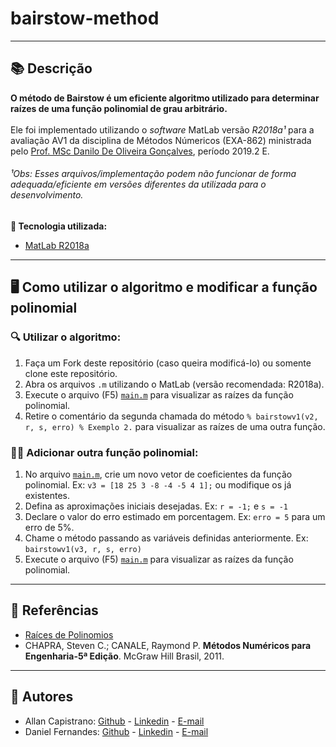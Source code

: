 # bairstow-method

------------

## 📚 Descrição ##

**O método de Bairstow é um eficiente algoritmo utilizado para determinar raízes de uma função polinomial de grau arbitrário.** <br/> <br/>
Ele foi implementado utilizando o *software* MatLab versão *R2018a¹* para a avaliação AV1 da disciplina de Métodos Númericos (EXA-862) ministrada pelo [Prof. MSc Danilo De Oliveira Gonçalves](https://daniloxm.wixsite.com/danilogoncalves), período 2019.2 E.

###### ¹Obs: Esses arquivos/implementação podem não funcionar de forma adequada/eficiente em versões diferentes da utilizada para o desenvolvimento. ######

**🔗 Tecnologia utilizada:**
- [MatLab R2018a](https://www.mathworks.com/products/new_products/release2018a.html)

------------

## 🖥️ Como utilizar o algoritmo e modificar a função polinomial ##

### 🔍 Utilizar o algoritmo: ###
1. Faça um Fork deste repositório (caso queira modificá-lo) ou somente clone este repositório.
2. Abra os arquivos ```.m``` utilizando o MatLab (versão recomendada: R2018a).
3. Execute o arquivo (F5) [```main.m```](https://github.com/AllanCapistrano/bairstow-method/blob/main/main.m) para visualizar as raízes da função polinomial.
4. Retire o comentário da segunda chamada do método ```% bairstowv1(v2, r, s, erro) % Exemplo 2.``` para visualizar as raízes de uma outra função.

### 👨‍💻 Adicionar outra função polinomial: ###
1. No arquivo [```main.m```](https://github.com/AllanCapistrano/bairstow-method/blob/main/main.m), crie um novo vetor de coeficientes da função polinomial. Ex: ```v3 = [18 25 3 -8 -4 -5 4 1];``` ou modifique os já existentes.
2. Defina as aproximações iniciais desejadas. Ex: ```r = -1;``` e ```s = -1```
3. Declare o valor do erro estimado em porcentagem. Ex: ```erro = 5``` para um erro de 5%.
4. Chame o método passando as variáveis definidas anteriormente. Ex: ```bairstowv1(v3, r, s, erro)```
5. Execute o arquivo (F5) [```main.m```](https://github.com/AllanCapistrano/bairstow-method/blob/main/main.m) para visualizar as raízes da função polinomial.

------------

## 📖 Referências ##

- [Raíces de Polinomios](http://metodosnumericoscem.weebly.com/uploads/2/5/9/7/25971049/mn_161_clase13_raices_polinomios.pdf)
- CHAPRA, Steven C.; CANALE, Raymond P. **Métodos Numéricos para Engenharia-5ª Edição**. McGraw Hill Brasil, 2011.

------------

## 📌 Autores ##
- Allan Capistrano: [Github](https://github.com/AllanCapistrano) - [Linkedin](https://www.linkedin.com/in/allancapistrano/) - [E-mail](https://mail.google.com/mail/u/0/?view=cm&fs=1&tf=1&source=mailto&to=asantos@ecomp.uefs.br)
- Daniel Fernandes: [Github](https://github.com/denielfer) - [Linkedin](https://www.linkedin.com/in/daniel-fernandes-campos-05a2141b9/) - [E-mail](https://mail.google.com/mail/u/0/?view=cm&fs=1&tf=1&source=mailto&to=dfc152@gmail.com)
